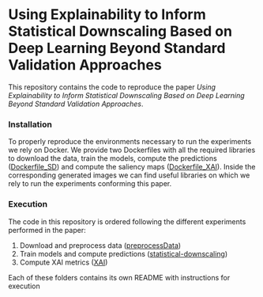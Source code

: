 # Using Explainability to Inform Statistical Downscaling Based on Deep Learning Beyond Standard Validation Approaches

This repository contains the code to reproduce the paper *Using Explainability to Inform Statistical Downscaling Based on Deep Learning Beyond Standard Validation Approaches*.

### Installation
To properly reproduce the environments necessary to run the experiments we rely on Docker. We provide two Dockerfiles with all the required libraries to download the data, train the models, compute the predictions ([Dockerfile_SD](https://github.com/jgonzalezab/XAI-metrics-North-America/blob/main/docker/Dockerfile_SD)) and compute the saliency maps ([Dockerfile_XAI](https://github.com/jgonzalezab/XAI-metrics-North-America/blob/main/docker/Dockerfile_XAI)). Inside the corresponding generated images we can find useful libraries on which we rely to run the experiments conforming this paper.

### Execution
The code in this repository is ordered following the different experiments performed in the paper:

1. Download and preprocess data ([preprocessData](https://github.com/jgonzalezab/XAI-metrics-North-America/tree/main/preprocessData))
2. Train models and compute predictions ([statistical-downscaling](https://github.com/jgonzalezab/XAI-metrics-North-America/tree/main/statistical-downscaling))
3. Compute XAI metrics ([XAI](https://github.com/jgonzalezab/XAI-metrics-North-America/tree/main/XAI))

Each of these folders contains its own README with instructions for execution
